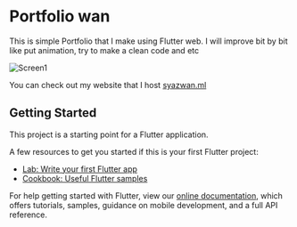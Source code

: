 # Portfolio wan

This is simple Portfolio that I make using Flutter web.
I will improve bit by bit like put animation, try to make a clean code and etc

![Screen1](https://github.com/trapeye/simpleWebPortfolio/blob/master/screenshot/WebPortfolio.gif)

You can check out my website that I host
[syazwan.ml](https://syazwan.ml/#/)

## Getting Started

This project is a starting point for a Flutter application.

A few resources to get you started if this is your first Flutter project:

- [Lab: Write your first Flutter app](https://flutter.dev/docs/get-started/codelab)
- [Cookbook: Useful Flutter samples](https://flutter.dev/docs/cookbook)

For help getting started with Flutter, view our
[online documentation](https://flutter.dev/docs), which offers tutorials,
samples, guidance on mobile development, and a full API reference.
